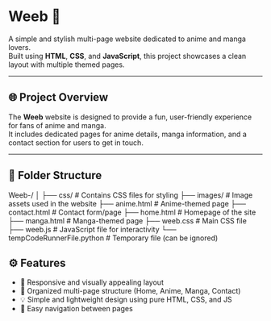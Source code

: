 # Weeb 🌸

A simple and stylish multi-page website dedicated to anime and manga lovers.  
Built using **HTML**, **CSS**, and **JavaScript**, this project showcases a clean layout with multiple themed pages.

---

## 🌐 Project Overview

The **Weeb** website is designed to provide a fun, user-friendly experience for fans of anime and manga.  
It includes dedicated pages for anime details, manga information, and a contact section for users to get in touch.

---

## 📁 Folder Structure

Weeb-/
│
├── css/ # Contains CSS files for styling
├── images/ # Image assets used in the website
├── anime.html # Anime-themed page
├── contact.html # Contact form/page
├── home.html # Homepage of the site
├── manga.html # Manga-themed page
├── weeb.css # Main CSS file
├── weeb.js # JavaScript file for interactivity
└── tempCodeRunnerFile.python # Temporary file (can be ignored)

## ⚙️ Features

- 🎨 Responsive and visually appealing layout  
- 🧩 Organized multi-page structure (Home, Anime, Manga, Contact)  
- 💡 Simple and lightweight design using pure HTML, CSS, and JS  
- 🔗 Easy navigation between pages  
